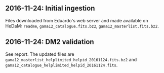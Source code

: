 ## 2016-11-24: Initial ingestion

Files downloaded from Eduardo's web server and made available on HeDaM:
`readme`, `gama12_catalogue.fits.bz2`, `gama12_masterlist.fits.bz2`.

## 2016-11-24: DM2 validation

See report. The updated files are
`gama12_masterlist_helplimited_helpid_20161124.fits.bz2` and
`gama12_catalogue_helplimited_helpid_20161124.fits`.
